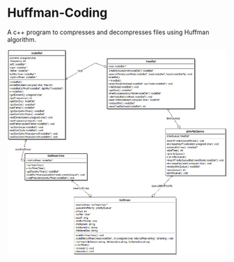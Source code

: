 # Huffman-Coding
A c++ program to compresses and decompresses files using Huffman algorithm.


![UML code](https://github.com/mariaconcettavitale/huffman-coding/blob/master/Test/UMLHuffman_EncodingDecoding.jpg)
